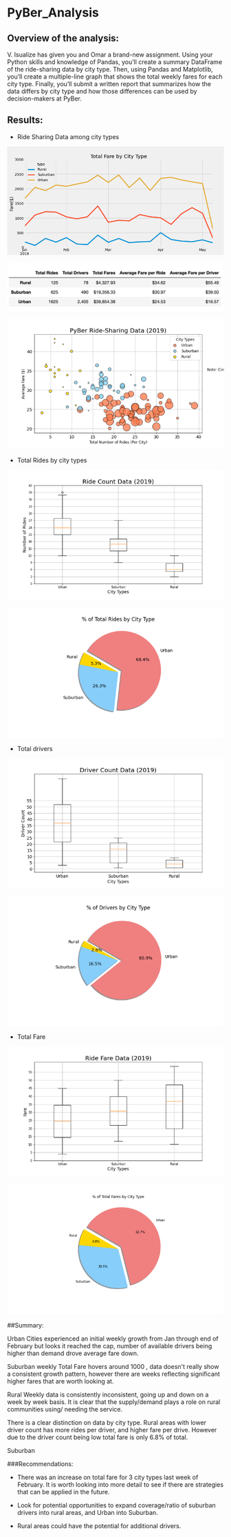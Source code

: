 # PyBer_Analysis
## Overview of the analysis:

V. Isualize has given you and Omar a brand-new assignment. Using your Python skills and knowledge of Pandas, you’ll create a summary DataFrame of the ride-sharing data by city type. Then, using Pandas and Matplotlib, you’ll create a multiple-line graph that shows the total weekly fares for each city type. Finally, you’ll submit a written report that summarizes how the data differs by city type and how those differences can be used by decision-makers at PyBer.

## Results:

* Ride Sharing Data among city types

![Summary](Analysis/PyBer_fare_summary.png)


![Summary](Analysis/Fig7.png)


![RideSharingData](Analysis/Fig1.png)


* Total Rides by city types


![TotalRides](Analysis/Fig2.png)

![TotalRides](Analysis/Fig6.png)



* Total drivers

![TotalDrivers](Analysis/Fig4.png)

![TotalDrivers](Analysis/Fig8.png)


* Total Fare


![TotalFare](Analysis/Fig3.png)

![TotalFare](Analysis/Fig5.png)



##Summary:

Urban Cities experienced an initial weekly growth from Jan through end of February but looks it reached the cap, number of available drivers being higher than demand drove average fare down. 

Suburban weekly Total Fare hovers around 1000 ,  data doesn't really show a consistent growth pattern, however there are weeks reflecting significant higher fares that are worth looking at. 

Rural Weekly data is consistently inconsistent, going up and down on a week by week basis. It is clear that the supply/demand plays a role on rural communities using/ needing the service. 

There is a clear distinction on data by city type. Rural areas with lower driver count has more rides per driver, and higher fare per drive. However due to the driver count being low total fare is only 6.8%  of total. 

Suburban

###Recommendations:

- There was an increase on total fare for 3 city types last week of February. It is worth looking into more detail to see if there are strategies that can be applied in the future.  

- Look for potential opportunities to expand coverage/ratio  of suburban drivers into rural areas, and Urban into Suburban.

- Rural areas  could have the potential for additional drivers. 


